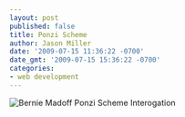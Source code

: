 ```yaml
---
layout: post
published: false
title: Ponzi Scheme
author: Jason Miller
date: '2009-07-15 11:36:22 -0700'
date_gmt: '2009-07-15 15:36:22 -0700'
categories:
- web development
---
```


![Bernie Madoff Ponzi Scheme Interogation]({{site.assets.url_prefix}}/images/posts/ponzi-scheme-madoff.jpg "Bernie Madoff Ponzi Scheme Interogation")
